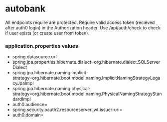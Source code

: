 # autobank


All endpoints require are protected. Require valid access token (recieved after auth0 login) in the Authorization header. Use /api/auth/check to check if user exists (or create user from token).

### application.properties values
- spring.datasource.url
- spring.jpa.properties.hibernate.dialect=org.hibernate.dialect.SQLServerDialect
- spring.jpa.hibernate.naming.implicit-strategy=org.hibernate.boot.model.naming.ImplicitNamingStrategyLegacyJpaImpl
- spring.jpa.hibernate.naming.physical-strategy=org.hibernate.boot.model.naming.PhysicalNamingStrategyStandardImpl
- auth0.audience=
- spring.security.oauth2.resourceserver.jwt.issuer-uri=
- auth0.domain=
